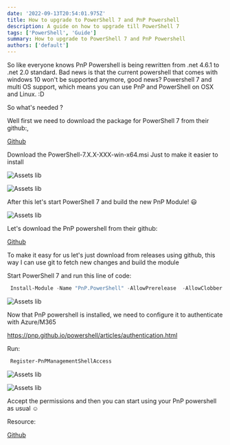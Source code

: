 ```yaml
---
date: '2022-09-13T20:54:01.975Z'
title: How to upgrade to PowerShell 7 and PnP Powershell
description: A guide on how to upgrade till PowerShell 7
tags: ['PowerShell', 'Guide']
summary: How to upgrade to PowerShell 7 and PnP Powershell
authors: ['default']
---
```


So like everyone knows PnP Powershell is being rewritten from .net 4.6.1 to .net 2.0 standard. Bad news is that the current powershell that comes with windows 10 won't be supported anymore, good news? Powershell 7 and multi OS support, which means you can use PnP and PowerShell on OSX and Linux. :D

So what's needed ?

Well first we need to download the package for PowerShell 7 from their github:,

[Github](https://github.com/PowerShell/PowerShell/releases/)

Download the PowerShell-7.X.X-XXX-win-x64.msi Just to make it easier to install

![Assets lib](/static/images/assets/powershell-install-1.png)

![Assets lib](/static/images/assets/powershell-install..png)

After this let's start PowerShell 7 and build the new PnP Module! :smiley:

![Assets lib](/static/images/assets/powershell-7.png)

Let's download the PnP powershell from their github:

[Github](https://github.com/pnp/powershell)

To make it easy for us let's just download from releases using github, this way I can use git to fetch new changes and build the module

Start PowerShell 7 and run this line of code:

```powershell
 Install-Module -Name "PnP.PowerShell" -AllowPrerelease  -AllowClobber
```

![Assets lib](/static/images/assets/install-pnppowershell.png)

Now that PnP powershell is installed, we need to configure it to authenticate with Azure/M365

https://pnp.github.io/powershell/articles/authentication.html

Run:

```powershell
 Register-PnPManagementShellAccess
```

![Assets lib](/static/images/assets/loginpromt.png)

![Assets lib](/static/images/assets/permissions-pnp.png)

Accept the permissions and then you can start using your PnP powershell as usual :relaxed:

Resource:

[Github](https://pnp.github.io/powershell/index.html)
